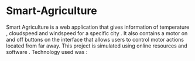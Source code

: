 # Smart-Agriculture
Smart Agriculture is a web application that gives information of temperature , cloudspeed and windspeed for a specific city . It also contains a motor on and off buttons on the interface that allows users to control motor actions located from far away. This project is simulated using online resources and software . Technology used was : 
